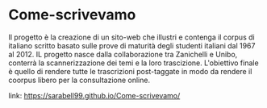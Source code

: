 # Come-scrivevamo
Il progetto è la creazione di un sito-web che illustri e contenga il corpus di italiano scritto basato sulle prove di maturità degli studenti italiani dal 1967 al 2012.
IL progetto nasce dalla collaborazione tra Zanichelli e Unibo, conterrà la scannerizzazione dei temi e la loro trascizione. 
L'obiettivo finale è quello di rendere tutte le trascrizioni post-taggate in modo da rendere il coorpus libero per la consultazione online.

link:  https://sarabell99.github.io/Come-scrivevamo/ 
